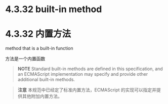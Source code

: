 # 4.3.32 built-in method

# 4.3.32 内置方法

method that is a built-in function

方法是一个内置函数

> **NOTE** Standard built-in methods are defined in this specification, and an ECMAScript implementation may specify and provide other additional built-in methods.

> **注意** 本规范中已经定了标准内置方法，ECMAScript 的实现可以指定并提供其他附加内置方法。
